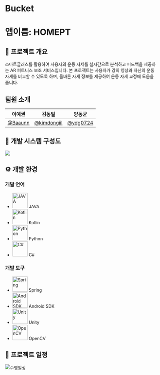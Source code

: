 # Bucket

# 앱이름: HOMEPT

## 📖 프로젝트 개요
스마트글래스를 활용하여 사용자의 운동 자세를 실시간으로 분석하고 피드백을 제공하는 AR 피트니스 보조 서비스입니다.
본 프로젝트는 사용자가 강의 영상과 자신의 운동 자세를 비교할 수 있도록 하며, 올바른 자세 정보를 제공하여 운동 자세 교정에 도움을 줍니다.

## 팀원 소개
|                      이예권                       |                        김동일                         |                     양동균                          |  
| :-----------------------------------------------: | :---------------------------------------------------: | :-------------------------------------------------: | 
| <a href="https://github.com/Baaunn">@Baaunn</a> | <a href="https://github.com/kimdongiil">@kimdongiil</a> | <a href="https://github.com/ydg0724">@ydg0724</a> |

## 📁 개발 시스템 구성도

![](https://github.com/user-attachments/assets/b1693ef8-0dc4-4a4e-bd49-4405dfa5ad0e)

## ⚙️ 개발 환경

### 개발 언어
- <img src="https://cdn.jsdelivr.net/gh/devicons/devicon/icons/java/java-original.svg" alt="JAVA" width="50" height="50"/> JAVA  
- <img src="https://cdn.jsdelivr.net/gh/devicons/devicon/icons/kotlin/kotlin-original.svg" alt="Kotlin" width="50" height="50"/> Kotlin  
- <img src="https://cdn.jsdelivr.net/gh/devicons/devicon/icons/python/python-original.svg" alt="Python" width="50" height="50"/> Python  
- <img src="https://cdn.jsdelivr.net/gh/devicons/devicon/icons/csharp/csharp-original.svg" alt="C#" width="50" height="50"/> C#  

### 개발 도구
- <img src="https://cdn.jsdelivr.net/gh/devicons/devicon/icons/spring/spring-original.svg" alt="Spring" width="50" height="50"/> Spring  
- <img src="https://cdn.jsdelivr.net/gh/devicons/devicon/icons/android/android-original.svg" alt="Android SDK" width="50" height="50"/> Android SDK  
- <img src="https://cdn.jsdelivr.net/gh/devicons/devicon/icons/unity/unity-original.svg" alt="Unity" width="50" height="50"/> Unity  
- <img src="https://cdn.jsdelivr.net/gh/devicons/devicon/icons/opencv/opencv-original.svg" alt="OpenCV" width="50" height="50"/> OpenCV  


## 📆 프로젝트 일정
![수행일정](https://github.com/user-attachments/assets/f4767fae-9ab9-4e59-8ce5-3636536dbffb)

